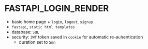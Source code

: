 # FASTAPI_LOGIN_RENDER

- basic home page + `login`, `logout`, `signup`
- `fastapi`, `static html templates`
- database: `SQL`
- security: `JWT` token saved in `cookie` for automatic re-auhentication
    - duration set to `5mn` 